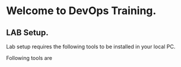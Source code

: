 # Welcome to DevOps Training.

## LAB Setup.
Lab setup requires the following tools to be installed in your local PC. 

Following tools are 